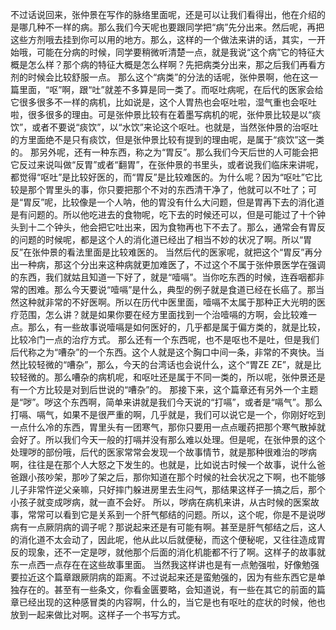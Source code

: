 不过话说回来，张仲景在写作的脉络里面呢，还是可以让我们看得出，他在介绍的是哪几种不一样的病。那么我们今天呢也要跟同学把“病”先分出来。然后呢，再把这些方剂哦去挂到你可以用的地方。那么，这样的一个做法来讲的话，其实，一开始哦，可能在分病的时候，同学要稍微听清楚一点，就是我说“这个病”它的特征大概是怎么样？那个病的特征大概是怎么样啊？先把病类分出来，那之后我们再看方剂的时候会比较舒服一点。
那么这个“病类”的分法的话呢，张仲景啊，他在这一篇里面，“呕”啊，跟“吐”就差不多算是同一类了。而呕吐病呢，在后代的医家会给它很多很多不一样的病机，比如说是，这个人胃热也会呕吐啦，湿气重也会呕吐啦，很多很多的理由。可是张仲景比较有在着墨写病机的呢，张仲景比较是以“痰饮”，或者不要说“痰饮”，以“水饮”来论这个呕吐。也就是，当然张仲景的治呕吐的方里面绝不是只有痰饮，但是张仲景比较有提到的理由呢，是属于“痰饮”这一类的。
那另外呢，还有一种东西，称之为“胃反”。那么我们今天后世的人可能会把它反过来说叫做“反胃”或者“翻胃”，在张仲景的书里头，或者说我们临床来讲呢，都觉得“呕吐”是比较好医的，而“胃反”是比较难医的。为什么呢？因为“呕吐”它比较是那个胃里头的事，你只要把那个不对的东西清干净了，他就可以不吐了；可是“胃反”呢，比较像是一个人呐，他的胃没有什么大问题，但是胃再下去的消化道是有问题的。所以他吃进去的食物呢，吃下去的时候还可以，但是可能过了十个钟头到十二个钟头，他会把它吐出来，因为食物再也下不去了。那么，通常会有胃反的问题的时候呢，都是这个人的消化道已经出了相当不妙的状况了啊。所以“胃反”在张仲景的看法里面是比较难医的。
当然后代的医家呢，就把这个“胃反”再分出一种病，那这个分出来这种病就更加难医了，不过这个不属于张仲景医学在强调的东西，我们就姑且知道一下好了，就是“噎嗝”。当你吃东西的时候，连吞咽都非常的困难。那么今天要说“噎嗝”是什么，典型的例子就是食道已经在长癌了。那当然这种就非常的不好医啊。所以在历代中医里面，噎嗝不太属于那种正大光明的医疗范围，怎么讲？就是如果你要在经方里面找到一个治噎嗝的方啊，会比较难一点。那么，有一些故事说噎嗝是如何医好的，几乎都是属于偏方类的，就是比较，比较冷门一点的治疗方式。
那么还有一个东西呢，也不是呕也不是吐，但是我们后代称之为“嘈杂”的一个东西。这个人就是这个胸口中间一条，非常的不爽快。当然比较轻微的“嘈杂”，那么，今天的台湾话也会说什么，这个“胃ZE ZE”，就是比较轻微的。那么嘈杂的病机呢，和呕吐还是属于不同一类的，所以呢，张仲景还是有一个方比较是对到后世说的“嘈杂”的。
那接下来，这个篇章还有另外一个主题是“哕”。哕这个东西啊，简单来讲就是我们今天说的“打嗝”，或者是“嗝气”。那么打嗝、嗝气，如果不是很严重的啊，几乎就是，我们可以说它是一个，你刚好吃到一点什么冷的东西，胃里头有一团寒气，那你只要用一点点暖药把那个寒气散掉就会好了。所以我们今天一般的打嗝并没有那么难以处理。但是呢，在张仲景的这个处理哕的部份哦，后代的医家常常会发现一个故事情节，就是那种很难治的哕病啊，往往是在那个人大怒之下发生的。也就是，比如说古时候一个故事，说什么爸爸跟小孩吵架，那吵了架之后，那你知道在那个时候的社会状况之下啊，也不能够儿子非常忤逆父亲嘛，只好摔门躲进房里去生闷气，那结果这样子一搞之后，那个小孩子就变成哕病，就一直不会好。
所以，哕病在病机来讲，从古时候的医案故事，常常可以看到它是关系到一个肝气郁结的问题。所以，这个呢，你是不是说哕病有一点厥阴病的调子呢？那说起来还是有可能有啊。甚至是肝气郁结之后，这人的消化道不太会动了，因此呢，他从此以后就便秘，而这个便秘呢，又往往造成胃反的现象，还不一定是哕，就他那个后面的消化机能都不行了啊。这样子的故事就东一点西一点存在在这些故事里面。
当然我这样讲也是有一点勉强啦，好像勉强要拉近这个篇章跟厥阴病的距离。不过说起来还是蛮勉强的，因为有些东西它是单独存在的。甚至有一些条文，你看金匮要略，会知道说，有一些在其它的前面的篇章已经出现的这种感冒类的内容啊，什么的，当它是也有呕吐的症状的时候，他也放到一起来做比对啊。这样子一个书写方式。
